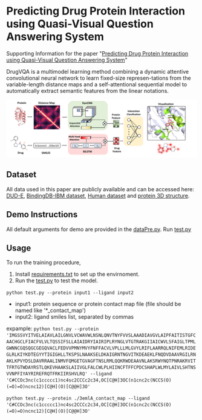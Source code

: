 # Predicting Drug Protein Interaction using Quasi-Visual Question Answering System

Supporting Information for the paper "[Predicting Drug Protein Interaction using Quasi-Visual Question Answering System](https://www.nature.com/articles/s42256-020-0152-y)"

DrugVQA is a multimodel learning method combining a dynamic attentive convolutional neural network to learn fixed-size represen-tations from the variable-length distance maps and a self-attentional sequential model to automatically extract semantic features from the linear notations.

![DrugVQA](Image/drugVQA.png)


## Dataset
All data used in this paper are publicly available and can be accessed here: [DUD-E](http://dude.docking.org ), [BindingDB-IBM dataset](https://github.com/IBM/InterpretableDTIP), [Human dataset](https://github.com/masashitsubaki/CPI_prediction/tree/master/dataset) and [protein 3D structure](https://www.rcsb.org).


## Demo Instructions
All default arguments for demo are provided in the [dataPre.py](./dataPre.py).
Run [test.py](./test.py)

## Usage
To run the training procedure,

1. Install [requirements.txt](./requirements.txt) to set up the envirnoment.
2. Run the [test.py](./test.py) to test the model.

``python test.py --protein input1 --ligand input2``

+ input1: protein sequence or protein contact map file (file should be named like '*_contact_map')
+ input2: ligand smiles list, separated by commas

expample:
``python test.py --protein 'IMGSSVYITVELAIAVLAILGNVLVCWAVWLNSNLQNVTNYFVVSLAAADIAVGVLAIPFAITISTGFCAACHGCLFIACFVLVLTQSSIFSLLAIAIDRYIAIRIPLRYNGLVTGTRAKGIIAICWVLSFAIGLTPMLGWNNCGQSQGCGEGQVACLFEDVVPMNYMVYFNFFACVLVPLLLMLGVYLRIFLAARRQLNIFEMLRIDEGLRLKIYKDTEGYYTIGIGHLLTKSPSLNAAKSELDKAIGRNTNGVITKDEAEKLFNQDVDAAVRGILRNAKLKPVYDSLDAVRRAALINMVFQMGETGVAGFTNSLRMLQQKRWDEAAVNLAKSRWYNQTPNRAKRVITTFRTGTWDAYRSTLQKEVHAAKSLAIIVGLFALCWLPLHIINCFTFFCPDCSHAPLWLMYLAIVLSHTNSVVNPFIYAYRIREFRQTFRKIIRSHVLRQ' --ligand 'C#CCOc3nc(c1ccccc1)nc4sc2CCCc2c34,OC[C@H]3OC(n1cnc2c(NCCS(O)(=O)=O)ncnc12)[C@H](O)[C@@H]3O'``

``python test.py --protein ./3emlA_contact_map --ligand 'C#CCOc3nc(c1ccccc1)nc4sc2CCCc2c34,OC[C@H]3OC(n1cnc2c(NCCS(O)(=O)=O)ncnc12)[C@H](O)[C@@H]3O'``
